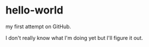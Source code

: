 # hello-world
my first attempt on GitHub.

I don't really know what I'm doing yet but I'll figure it out.
